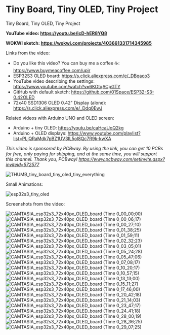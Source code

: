 # Tiny Board, Tiny OLED, Tiny Project
Tiny Board, Tiny OLED, Tiny Project

**YouTube video: https://youtu.be/icD-hER8YQ8**

**WOKWI sketch: https://wokwi.com/projects/403661331714345985**

Links from the video:
- Do you like this video? You can buy me a coffee ☕: https://www.buymeacoffee.com/upir
- ESP32S3 OLED board: https://s.click.aliexpress.com/e/_DBqaco3
- YouTube video describing the settings: https://www.youtube.com/watch?v=6KOtqACpGTY
- GitHub with default sketch: https://github.com/01Space/ESP32-S3-0.42OLED
- 72x40 SSD1306 OLED 0.42" Display (alone): https://s.click.aliexpress.com/e/_Ddq0EwJ

Related videos with Arduino UNO and OLED screen:
- Arduino + tiny OLED: https://youtu.be/caHcaUoQ2kg
- Arduino + OLED displays: https://www.youtube.com/playlist?list=PLjQRaMdk7pBZ1UV3IL5ol8Qc7R9k-kwXA

_This video is sponsored by PCBway. By using the link, you can get 10 PCBs for free, only paying for shipping, and at the same time, you will support this channel. Thank you, PCBway! https://www.pcbway.com/setinvite.aspx?inviteid=572577_

![THUMB_tiny_board_tiny_oled_tiny_everything](https://github.com/user-attachments/assets/75f92715-60e1-4999-9ba5-c754f811bd4d)


Small Animations:

![esp32s3_tiny_oled](https://github.com/user-attachments/assets/548ded08-879b-4382-8c28-4a57a1923d48)


Screenshots from the video:

![CAMTASIA_esp32s3_72x40px_OLED_board (Time 0_00_00;00)](https://github.com/user-attachments/assets/8a4add44-d4d5-441a-8c99-3b8f11535e4f)
![CAMTASIA_esp32s3_72x40px_OLED_board (Time 0_00_06;17)](https://github.com/user-attachments/assets/90b46428-80eb-41ff-9ba4-f54835307549)
![CAMTASIA_esp32s3_72x40px_OLED_board (Time 0_00_27;10)](https://github.com/user-attachments/assets/891b1619-34db-4d66-85e8-b9a8e375e522)
![CAMTASIA_esp32s3_72x40px_OLED_board (Time 0_01_38;25)](https://github.com/user-attachments/assets/b0cb9d53-a413-471e-8ef0-be42aa78ec89)
![CAMTASIA_esp32s3_72x40px_OLED_board (Time 0_01_59;11)](https://github.com/user-attachments/assets/cf2a7ca6-e2f8-474a-ba22-abda17d6a7b5)
![CAMTASIA_esp32s3_72x40px_OLED_board (Time 0_02_32;23)](https://github.com/user-attachments/assets/1b65e13a-2383-44c9-9bbb-05e2d7c540e5)
![CAMTASIA_esp32s3_72x40px_OLED_board (Time 0_03_05;01)](https://github.com/user-attachments/assets/73bbc3e6-54a8-4dfe-933a-8bb9a510b632)
![CAMTASIA_esp32s3_72x40px_OLED_board (Time 0_05_24;28)](https://github.com/user-attachments/assets/e103554f-2696-4fe0-9147-9e8cc16df2ad)
![CAMTASIA_esp32s3_72x40px_OLED_board (Time 0_05_47;06)](https://github.com/user-attachments/assets/5ba78276-c530-49a7-b239-8305e50b0967)
![CAMTASIA_esp32s3_72x40px_OLED_board (Time 0_07_08;17)](https://github.com/user-attachments/assets/61e99749-2704-4a95-ae09-0263eb92cdd7)
![CAMTASIA_esp32s3_72x40px_OLED_board (Time 0_10_20;17)](https://github.com/user-attachments/assets/5edc3a21-cc28-48ca-b09d-488dd515812b)
![CAMTASIA_esp32s3_72x40px_OLED_board (Time 0_10_57;15)](https://github.com/user-attachments/assets/a2eb4c13-8972-4a6f-9d83-1cf082dd2252)
![CAMTASIA_esp32s3_72x40px_OLED_board (Time 0_13_13;00)](https://github.com/user-attachments/assets/ee0c61de-3c76-4ebf-beac-888489f84222)
![CAMTASIA_esp32s3_72x40px_OLED_board (Time 0_15_11;27)](https://github.com/user-attachments/assets/56692256-6dbb-4b16-a1fb-7c84a068afc0)
![CAMTASIA_esp32s3_72x40px_OLED_board (Time 0_17_46;00)](https://github.com/user-attachments/assets/26cfdfaa-1b23-4a2a-a633-8abace3bf291)
![CAMTASIA_esp32s3_72x40px_OLED_board (Time 0_20_42;18)](https://github.com/user-attachments/assets/a27223de-c987-4614-92d3-217a71c99dfa)
![CAMTASIA_esp32s3_72x40px_OLED_board (Time 0_21_14;03)](https://github.com/user-attachments/assets/8d3fa8d3-1a87-4484-a8bb-a839cafef8f3)
![CAMTASIA_esp32s3_72x40px_OLED_board (Time 0_23_47;17)](https://github.com/user-attachments/assets/5855273d-143f-4bd1-8df3-3f52dbe73989)
![CAMTASIA_esp32s3_72x40px_OLED_board (Time 0_24_41;18)](https://github.com/user-attachments/assets/1efbc18b-7cc0-4e45-abd8-744445d28d87)
![CAMTASIA_esp32s3_72x40px_OLED_board (Time 0_28_00;19)](https://github.com/user-attachments/assets/7be3afcb-62f6-49e8-aae7-93966dc5962b)
![CAMTASIA_esp32s3_72x40px_OLED_board (Time 0_28_36;25)](https://github.com/user-attachments/assets/2981be88-7bb5-44f5-8441-1100800c6881)
![CAMTASIA_esp32s3_72x40px_OLED_board (Time 0_29_07;25)](https://github.com/user-attachments/assets/944f4131-c42d-4d0f-8aee-5b755abd9967)


